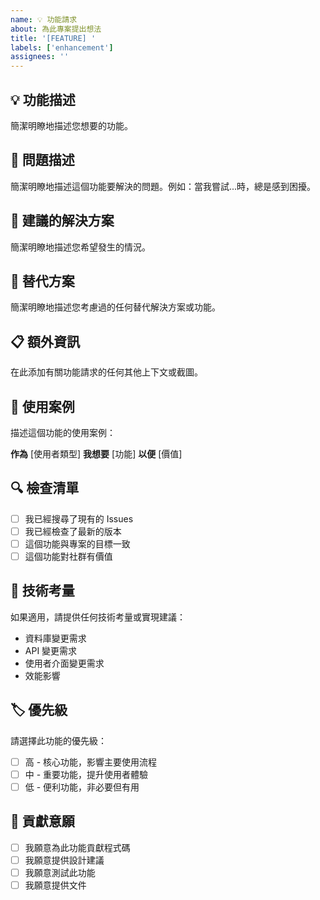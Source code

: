 ```yaml
---
name: 💡 功能請求
about: 為此專案提出想法
title: '[FEATURE] '
labels: ['enhancement']
assignees: ''
---
```


## 💡 功能描述

簡潔明瞭地描述您想要的功能。

## 🎯 問題描述

簡潔明瞭地描述這個功能要解決的問題。例如：當我嘗試...時，總是感到困擾。

## 💭 建議的解決方案

簡潔明瞭地描述您希望發生的情況。

## 🔄 替代方案

簡潔明瞭地描述您考慮過的任何替代解決方案或功能。

## 📋 額外資訊

在此添加有關功能請求的任何其他上下文或截圖。

## 🎯 使用案例

描述這個功能的使用案例：

**作為** [使用者類型]
**我想要** [功能]
**以便** [價值]

## 🔍 檢查清單

- [ ] 我已經搜尋了現有的 Issues
- [ ] 我已經檢查了最新的版本
- [ ] 這個功能與專案的目標一致
- [ ] 這個功能對社群有價值

## 📝 技術考量

如果適用，請提供任何技術考量或實現建議：

- 資料庫變更需求
- API 變更需求
- 使用者介面變更需求
- 效能影響

## 🏷️ 優先級

請選擇此功能的優先級：

- [ ] 高 - 核心功能，影響主要使用流程
- [ ] 中 - 重要功能，提升使用者體驗
- [ ] 低 - 便利功能，非必要但有用

## 🤝 貢獻意願

- [ ] 我願意為此功能貢獻程式碼
- [ ] 我願意提供設計建議
- [ ] 我願意測試此功能
- [ ] 我願意提供文件
